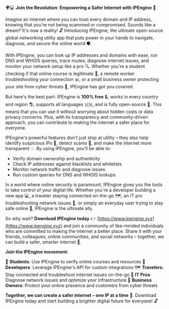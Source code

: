 🌍💻 **Join the Revolution: Empowering a Safer Internet with IPEngine** 🚀

Imagine an internet where you can trust every domain and IP address, knowing that you're not being scammed or compromised. Sounds like a dream? It's now a reality! 🔓 Introducing IPEngine, the ultimate open-source global networking utility app that puts power in your hands to navigate, diagnose, and secure the online world 🛡️.

With IPEngine, you can look up IP addresses and domains with ease, run DNS and WHOIS queries, trace routes, diagnose internet issues, and monitor your network setup like a pro 🔍. Whether you're a student checking if that online course is legitimate 👀, a remote worker troubleshooting your connection 📊, or a small business owner protecting your site from cyber threats 💼, IPEngine has got you covered.

But here's the best part: IPEngine is **100% free** 🔒, works in every country and region 🌎, supports all languages 🇺🇳, and is fully open-source 🤝. This means that you can use it without worrying about hidden costs or data privacy concerns. Plus, with its transparency and community-driven approach, you can contribute to making the internet a safer place for everyone.

IPEngine's powerful features don't just stop at utility – they also help identify suspicious IPs 👀, detect scams 🚨, and make the internet more transparent 💡. By using IPEngine, you'll be able to:

* Verify domain ownership and authenticity
* Check IP addresses against blacklists and whitelists
* Monitor network traffic and diagnose issues
* Run custom queries for DNS and WHOIS lookups

In a world where online security is paramount, IPEngine gives you the tools to take control of your digital life. Whether you're a developer building a new app 💻, a traveler staying connected on-the-go 🗺️, an IT pro troubleshooting network issues 🔧, or simply an everyday user trying to stay safe online 🚫, IPEngine is the ultimate ally.

So why wait? **Download IPEngine today** 👉 [https://www.ipengine.xyz](https://www.ipengine.xyz) and join a community of like-minded individuals who are committed to making the internet a better place. Share it with your friends, colleagues, online communities, and social networks – together, we can build a safer, smarter internet 🌈.

**Join the IPEngine movement:**

💪 **Students**: Use IPEngine to verify online courses and resources
👥 **Developers**: Leverage IPEngine's API for custom integrations
🗺️ **Travelers**: Stay connected and troubleshoot internet issues on-the-go
🔧 **IT Pros**: Diagnose network issues and optimize your infrastructure
💼 **Business Owners**: Protect your online presence and customers from cyber threats

**Together, we can create a safer internet – one IP at a time** 🚀. Download IPEngine today and start building a brighter digital future for everyone! 🔓